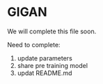 # GIGAN
We will complete this file soon.

Need to complete:
  1. update parameters
  2. share pre training model
  3. updat README.md
